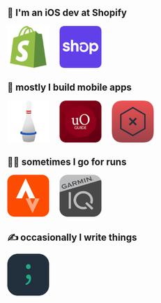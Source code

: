 ## 👋 I'm an iOS dev at Shopify

<a href="https://shopify.com/mobile"><img src="./images/Shopify.png" width="96px" height="96px" /></a>
<img width="16px" />
<a href="https://shop.app"><img src="./images/Shop.png" width="96px" height="96px" /></a>

## 📱 mostly I build mobile apps

<a href="https://github.com/josephroquedev/bowling-companion"><img src="./images/BowlingCompanion.png" width="96px" height="96px" /></a>
<img width="16px" />
<a href="https://github.com/josephroquedev/campus-guide"><img src="./images/CampusGuide.png" width="96px" height="96px" /></a>
<img width="16px" />
<a href="https://github.com/josephroquedev/hive-mind"><img src="./images/HiveMind.png" width="96px" height="96px" /></a>

## 🏃‍♂️ sometimes I go for runs

<a href="https://www.strava.com/athletes/23489239"><img width="96px" height="96px" src="./images/Strava.png" /></a>
<img width="16px" />
<a href="https://connect.garmin.com/modern/profile/fd27c6ed-ac65-45a8-a552-7e53b80a1e66"><img width="96px" height="96px" src="./images/Garmin.png" /></a>

## ✍️ occasionally I write things

<a href="https://runcoderuncode.com"><img width="96px" height="96px" src="./images/RunCodeRunCode.png" /></a>
